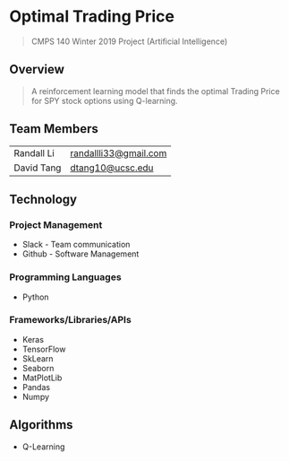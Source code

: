 Optimal Trading Price
===
> CMPS 140 Winter 2019 Project (Artificial Intelligence)
## Overview
> A reinforcement learning model that finds the optimal Trading Price for SPY stock options using Q-learning.

## Team Members
|                  |                      |
|------------------|----------------------|
|Randall Li        | randallli33@gmail.com|
|David Tang        | dtang10@ucsc.edu     |

## Technology

### Project Management
* Slack - Team communication
* Github - Software Management

### Programming Languages
* Python

### Frameworks/Libraries/APIs
* Keras
* TensorFlow
* SkLearn
* Seaborn
* MatPlotLib
* Pandas
* Numpy

## Algorithms
* Q-Learning


